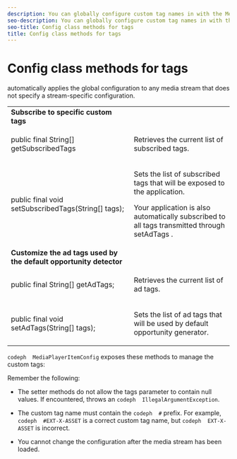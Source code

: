 ```yaml
---
description: You can globally configure custom tag names in with the MediaPlayerItemConfig class.
seo-description: You can globally configure custom tag names in with the MediaPlayerItemConfig class.
seo-title: Config class methods for tags
title: Config class methods for tags
---
```


# Config class methods for tags

automatically applies the global configuration to any media stream that does not specify a stream-specific configuration.

<table id="table_B37A6C75270D47BC99258F2884AD6905"> 
 <tgroup cols="2"> 
  <colspec colnum="1" colname="col1" colwidth="*" /> 
  <colspec colnum="2" colname="col2" colwidth="*" /> 
  <tbody> 
   <tr> 
    <td namest="col1" nameend="col2"> <b>Subscribe to specific custom tags</b> </td> 
   </tr> 
   <tr> 
    <td colname="col1"> <span class="codeph"> public final String[] getSubscribedTags </span> </td> 
    <td colname="col2"> <p>Retrieves the current list of subscribed tags. </p> </td> 
   </tr> 
   <tr> 
    <td colname="col1"> <span class="codeph"> public final void setSubscribedTags(String[] tags); </span> </td> 
    <td colname="col2"> <p>Sets the list of subscribed tags that will be exposed to the application. </p> <p>Your application is also automatically subscribed to all tags transmitted through <span class="codeph"> setAdTags </span>. </p> </td> 
   </tr> 
   <tr> 
    <td namest="col1" nameend="col2"> <b>Customize the ad tags used by the default opportunity detector </b> </td> 
   </tr> 
   <tr> 
    <td colname="col1"> <span class="codeph"> public final String[] getAdTags; </span> </td> 
    <td colname="col2"> <p>Retrieves the current list of ad tags. </p> </td> 
   </tr> 
   <tr> 
    <td colname="col1"> <span class="codeph"> public final void setAdTags(String[] tags); </span> </td> 
    <td colname="col2"> <p>Sets the list of ad tags that will be used by default opportunity generator. </p> </td> 
   </tr> 
  </tbody> 
 </tgroup> 
</table>

`codeph  MediaPlayerItemConfig` exposes these methods to manage the custom tags:

Remember the following:
* The setter methods do not allow the tags parameter to contain null values.
  If encountered,  throws an `codeph  IllegalArgumentException`.
  
  
* The custom tag name must contain the `codeph  #` prefix.
  For example, `codeph  #EXT-X-ASSET` is a correct custom tag name, but `codeph  EXT-X-ASSET` is incorrect.
  
  
* You cannot change the configuration after the media stream has been loaded.

